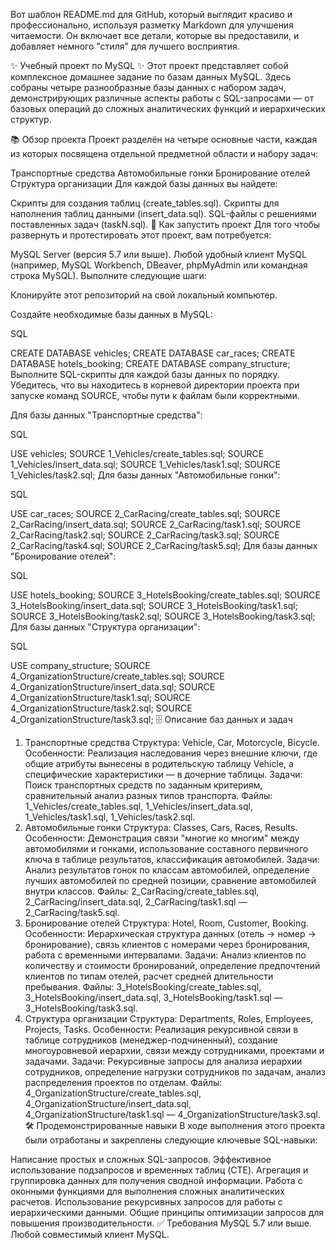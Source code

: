 Вот шаблон README.md для GitHub, который выглядит красиво и профессионально, используя разметку Markdown для улучшения читаемости. Он включает все детали, которые вы предоставили, и добавляет немного "стиля" для лучшего восприятия.

✨ Учебный проект по MySQL ✨
Этот проект представляет собой комплексное домашнее задание по базам данных MySQL. Здесь собраны четыре разнообразные базы данных с набором задач, демонстрирующих различные аспекты работы с SQL-запросами — от базовых операций до сложных аналитических функций и иерархических структур.

📚 Обзор проекта
Проект разделён на четыре основные части, каждая из которых посвящена отдельной предметной области и набору задач:

Транспортные средства
Автомобильные гонки
Бронирование отелей
Структура организации
Для каждой базы данных вы найдете:

Скрипты для создания таблиц (create_tables.sql).
Скрипты для наполнения таблиц данными (insert_data.sql).
SQL-файлы с решениями поставленных задач (taskN.sql).
🚀 Как запустить проект
Для того чтобы развернуть и протестировать этот проект, вам потребуется:

MySQL Server (версия 5.7 или выше).
Любой удобный клиент MySQL (например, MySQL Workbench, DBeaver, phpMyAdmin или командная строка MySQL).
Выполните следующие шаги:

Клонируйте этот репозиторий на свой локальный компьютер.

Создайте необходимые базы данных в MySQL:

SQL

CREATE DATABASE vehicles;
CREATE DATABASE car_races;
CREATE DATABASE hotels_booking;
CREATE DATABASE company_structure;
Выполните SQL-скрипты для каждой базы данных по порядку. Убедитесь, что вы находитесь в корневой директории проекта при запуске команд SOURCE, чтобы пути к файлам были корректными.

Для базы данных "Транспортные средства":

SQL

USE vehicles;
SOURCE 1_Vehicles/create_tables.sql;
SOURCE 1_Vehicles/insert_data.sql;
SOURCE 1_Vehicles/task1.sql;
SOURCE 1_Vehicles/task2.sql;
Для базы данных "Автомобильные гонки":

SQL

USE car_races;
SOURCE 2_CarRacing/create_tables.sql;
SOURCE 2_CarRacing/insert_data.sql;
SOURCE 2_CarRacing/task1.sql;
SOURCE 2_CarRacing/task2.sql;
SOURCE 2_CarRacing/task3.sql;
SOURCE 2_CarRacing/task4.sql;
SOURCE 2_CarRacing/task5.sql;
Для базы данных "Бронирование отелей":

SQL

USE hotels_booking;
SOURCE 3_HotelsBooking/create_tables.sql;
SOURCE 3_HotelsBooking/insert_data.sql;
SOURCE 3_HotelsBooking/task1.sql;
SOURCE 3_HotelsBooking/task2.sql;
SOURCE 3_HotelsBooking/task3.sql;
Для базы данных "Структура организации":

SQL

USE company_structure;
SOURCE 4_OrganizationStructure/create_tables.sql;
SOURCE 4_OrganizationStructure/insert_data.sql;
SOURCE 4_OrganizationStructure/task1.sql;
SOURCE 4_OrganizationStructure/task2.sql;
SOURCE 4_OrganizationStructure/task3.sql;
🗄️ Описание баз данных и задач
1. Транспортные средства
Структура: Vehicle, Car, Motorcycle, Bicycle.
Особенности: Реализация наследования через внешние ключи, где общие атрибуты вынесены в родительскую таблицу Vehicle, а специфические характеристики — в дочерние таблицы.
Задачи: Поиск транспортных средств по заданным критериям, сравнительный анализ разных типов транспорта.
Файлы: 1_Vehicles/create_tables.sql, 1_Vehicles/insert_data.sql, 1_Vehicles/task1.sql, 1_Vehicles/task2.sql.
2. Автомобильные гонки
Структура: Classes, Cars, Races, Results.
Особенности: Демонстрация связи "многие ко многим" между автомобилями и гонками, использование составного первичного ключа в таблице результатов, классификация автомобилей.
Задачи: Анализ результатов гонок по классам автомобилей, определение лучших автомобилей по средней позиции, сравнение автомобилей внутри классов.
Файлы: 2_CarRacing/create_tables.sql, 2_CarRacing/insert_data.sql, 2_CarRacing/task1.sql — 2_CarRacing/task5.sql.
3. Бронирование отелей
Структура: Hotel, Room, Customer, Booking.
Особенности: Иерархическая структура данных (отель -> номер -> бронирование), связь клиентов с номерами через бронирования, работа с временными интервалами.
Задачи: Анализ клиентов по количеству и стоимости бронирований, определение предпочтений клиентов по типам отелей, расчет средней длительности пребывания.
Файлы: 3_HotelsBooking/create_tables.sql, 3_HotelsBooking/insert_data.sql, 3_HotelsBooking/task1.sql — 3_HotelsBooking/task3.sql.
4. Структура организации
Структура: Departments, Roles, Employees, Projects, Tasks.
Особенности: Реализация рекурсивной связи в таблице сотрудников (менеджер-подчиненный), создание многоуровневой иерархии, связи между сотрудниками, проектами и задачами.
Задачи: Рекурсивные запросы для анализа иерархии сотрудников, определение нагрузки сотрудников по задачам, анализ распределения проектов по отделам.
Файлы: 4_OrganizationStructure/create_tables.sql, 4_OrganizationStructure/insert_data.sql, 4_OrganizationStructure/task1.sql — 4_OrganizationStructure/task3.sql.
🛠️ Продемонстрированные навыки
В ходе выполнения этого проекта были отработаны и закреплены следующие ключевые SQL-навыки:

Написание простых и сложных SQL-запросов.
Эффективное использование подзапросов и временных таблиц (CTE).
Агрегация и группировка данных для получения сводной информации.
Работа с оконными функциями для выполнения сложных аналитических расчетов.
Использование рекурсивных запросов для работы с иерархическими данными.
Общие принципы оптимизации запросов для повышения производительности.
✅ Требования
MySQL 5.7 или выше.
Любой совместимый клиент MySQL.
